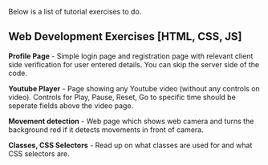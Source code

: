 Below is a list of tutorial exercises to do.

Web Development Exercises [HTML, CSS, JS]
---------

**Profile Page** - Simple login page and registration page with relevant client side verification for user entered details. You can skip the server side of the code.

**Youtube Player** - Page showing any Youtube video (without any controls on video). Controls for Play, Pause, Reset, Go to specific time should be seperate fields above the video page.

**Movement detection** - Web page which shows web camera and turns the background red if it detects movements in front of camera.

**Classes, CSS Selectors** - Read up on what classes are used for and what CSS selectors are. 


